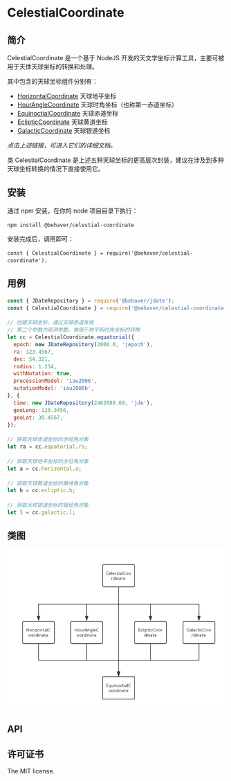 # CelestialCoordinate

## 简介

CelestialCoordinate 是一个基于 NodeJS 开发的天文学坐标计算工具，主要可被用于天体天球坐标的转换和处理。

其中包含的天球坐标组件分别有：

* [HorizontalCoordinate](./doc/HorizontalCoordinate.md) 天球地平坐标
* [HourAngleCoordinate](./doc/HourAngleCoordinate) 天球时角坐标（也称第一赤道坐标）
* [EquinoctialCoordinate](./doc/EquinoctialCoordinate) 天球赤道坐标
* [EclipticCoordinate](./doc/EclipticCoordinate) 天球黄道坐标
* [GalacticCoordinate](./doc/GalacticCoordinate) 天球银道坐标

*点击上述链接，可进入它们的详细文档。*

类 CelestialCoordinate 是上述五种天球坐标的更高层次封装，建议在涉及到多种天球坐标转换的情况下直接使用它。

## 安装

通过 npm 安装，在你的 node 项目目录下执行：

`npm install @behaver/celestial-coordinate`

安装完成后，调用即可：

`const { CelestialCoordinate } = require('@behaver/celestial-coordinate');`

## 用例

```js
const { JDateRepository } = require('@behaver/jdate');
const { CelestialCoordinate } = require('@behaver/celestial-coordinate');

// 创建天球坐标，通过天球赤道系统
// 第二个参数为观测参数，被用于地平和时角坐标的转换
let cc = CelestialCoordinate.equatorial({
  epoch: new JDateRepository(2000.0, 'jepoch'), 
  ra: 123.4567,
  dec: 54.321,
  radius: 1.234,
  withNutation: true,
  precessionModel: 'iau2006',
  nutationModel: 'iau2000b',
}, {
  time: new JDateRepository(2462088.69, 'jde'),
  geoLong: 120.3456,
  geoLat: 30.4567,
});

// 获取天球赤道坐标的赤经角对象
let ra = cc.equatorial.ra;

// 获取天球地平坐标的方位角对象
let a = cc.horizontal.a;

// 获取天球黄道坐标的黄纬角对象
let b = cc.ecliptic.b;

// 获取天球银道坐标的银经角对象
let l = cc.galactic.l;
```

## 类图

![CelestialCoordinate](./doc/img/CelestialCoordinate.png "CelestialCoordinate 组件库类图")

## API



## 许可证书

The MIT license.